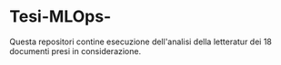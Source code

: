 # Tesi-MLOps-


Questa repositori contine esecuzione dell'analisi della letteratur dei 18 documenti presi in considerazione. 
